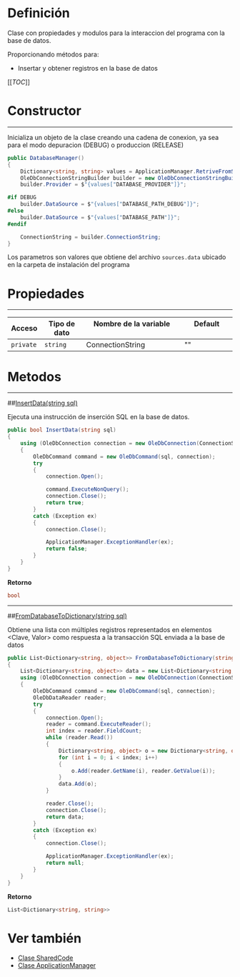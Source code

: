 # Definición
Clase con propiedades y modulos para la interaccion del programa con la base de datos.

Proporcionando métodos para: 
- Insertar y obtener registros en la base de datos

[[_TOC_]]

# Constructor
----

Inicializa un objeto de la clase creando una cadena de conexion, ya sea para el modo depuracion (DEBUG) o produccion (RELEASE)

``` csharp
public DatabaseManager() 
{
    Dictionary<string, string> values = ApplicationManager.RetriveFromSourcesFile();
    OleDbConnectionStringBuilder builder = new OleDbConnectionStringBuilder();
    builder.Provider = $"{values["DATABASE_PROVIDER"]}";

#if DEBUG
    builder.DataSource = $"{values["DATABASE_PATH_DEBUG"]}";
#else
    builder.DataSource = $"{values["DATABASE_PATH"]}";
#endif

    ConnectionString = builder.ConnectionString;
}
```

Los parametros son valores que obtiene del archivo `sources.data` ubicado en la carpeta de instalación del programa

# Propiedades
----

| Acceso    | Tipo de dato | Nombre de la variable &emsp;&emsp;&emsp;&emsp;&emsp; | Default &emsp;&emsp;&emsp;&emsp; |
|-----------|--------------|------------------------------------------------------|----------------------------------|
| `private` | `string`     | ConnectionString                                     | ""                               |

# Metodos
----
##[InsertData(string sql)]()

Ejecuta una instrucción de inserción SQL en la base de datos.

``` csharp
public bool InsertData(string sql) 
{
    using (OleDbConnection connection = new OleDbConnection(ConnectionString))
    {
        OleDbCommand command = new OleDbCommand(sql, connection);
        try
        {
            connection.Open();

            command.ExecuteNonQuery();
            connection.Close();
            return true;
        }
        catch (Exception ex)
        {
            connection.Close();

            ApplicationManager.ExceptionHandler(ex);
            return false;
        }
    }
}
```

**Retorno**
``` csharp 
bool
```

----
##[FromDatabaseToDictionary(string sql)]()

Obtiene una lista con múltiples registros representados en elementos <Clave, Valor> como respuesta a la transacción SQL enviada a la base de datos

``` csharp
public List<Dictionary<string, object>> FromDatabaseToDictionary(string sql)
{
    List<Dictionary<string, object>> data = new List<Dictionary<string, object>>();
    using (OleDbConnection connection = new OleDbConnection(ConnectionString))
    {
        OleDbCommand command = new OleDbCommand(sql, connection);
        OleDbDataReader reader;
        try
        {
            connection.Open();
            reader = command.ExecuteReader();
            int index = reader.FieldCount;
            while (reader.Read())
            {
                Dictionary<string, object> o = new Dictionary<string, object>();
                for (int i = 0; i < index; i++)
                {
                    o.Add(reader.GetName(i), reader.GetValue(i));
                }
                data.Add(o);
            }

            reader.Close();
            connection.Close();
            return data;
        }
        catch (Exception ex)
        {
            connection.Close();

            ApplicationManager.ExceptionHandler(ex);
            return null;
        }
    }
}
```

**Retorno**
``` csharp 
List<Dictionary<string, string>>
```

# Ver también
- [Clase SharedCode](/SharedCode)
- [Clase ApplicationManager](/SharedCode/SharedCode.ApplicationManager)